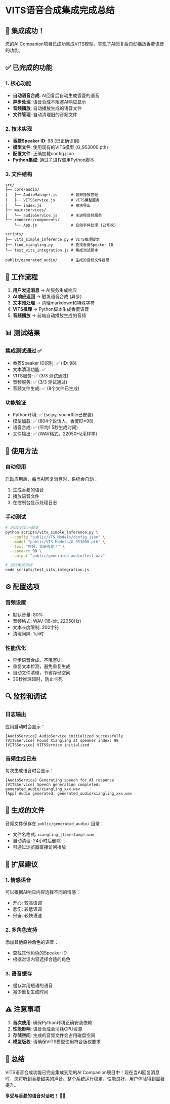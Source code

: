 # VITS语音合成集成完成总结

## 🎉 集成成功！

您的AI Companion项目已成功集成VITS模型，实现了AI回复后自动播放香菱语音的功能。

## ✅ 已完成的功能

### 1. 核心功能
- **自动语音合成**: AI回复后自动生成香菱的语音
- **异步处理**: 语音合成不阻塞AI响应显示
- **音频播放**: 自动播放生成的语音文件
- **文件管理**: 自动清理旧的音频文件

### 2. 技术实现
- **香菱Speaker ID**: 98 (已正确识别)
- **模型文件**: 使用现有的VITS模型 (G_953000.pth)
- **配置文件**: 正确加载config.json
- **Python集成**: 通过子进程调用Python脚本

### 3. 文件结构
```
src/
├── core/audio/
│   ├── AudioManager.js      # 音频播放管理
│   ├── VITSService.js       # VITS模型服务
│   └── index.js             # 模块导出
├── main/services/
│   └── audioService.js      # 主进程音频服务
└── renderer/components/
    └── App.js               # 音频事件处理 (已修改)

scripts/
├── vits_simple_inference.py # VITS推理脚本
├── find_xiangling.py        # 查找香菱Speaker ID
└── test_vits_integration.js # 集成测试脚本

public/generated_audio/      # 生成的音频文件目录
```

## 🔧 工作流程

1. **用户发送消息** → AI服务生成响应
2. **AI响应返回** → 触发语音合成 (异步)
3. **文本预处理** → 清理markdown和特殊字符
4. **VITS推理** → Python脚本生成香菱语音
5. **音频播放** → 前端自动播放生成的音频

## 📊 测试结果

### 集成测试通过 ✅
- 香菱Speaker ID识别: ✅ (ID: 98)
- 文本清理功能: ✅
- VITS服务: ✅ (3/3 测试通过)
- 音频服务: ✅ (3/3 测试通过)
- 音频文件生成: ✅ (8个文件已生成)

### 功能验证
- Python环境: ✅ (scipy, soundfile已安装)
- 模型加载: ✅ (804个说话人，香菱ID=98)
- 语音合成: ✅ (平均1.5秒生成时间)
- 文件输出: ✅ (WAV格式，22050Hz采样率)

## 🎵 使用方法

### 自动使用
启动应用后，每当AI回复消息时，系统会自动：
1. 生成香菱的语音
2. 播放语音文件
3. 在控制台显示处理日志

### 手动测试
```bash
# 测试Python脚本
python scripts/vits_simple_inference.py \
  --config "public/VTS_Models/config.json" \
  --model "public/VTS_Models/G_953000.pth" \
  --text "你好，我是香菱！" \
  --speaker 98 \
  --output "public/generated_audio/test.wav"

# 运行集成测试
node scripts/test_vits_integration.js
```

## ⚙️ 配置选项

### 音频设置
- 默认音量: 80%
- 音频格式: WAV (16-bit, 22050Hz)
- 文本长度限制: 200字符
- 清理间隔: 1小时

### 性能优化
- 异步语音合成，不阻塞UI
- 重复文本检测，避免重复生成
- 自动文件清理，节省存储空间
- 30秒推理超时，防止卡死

## 🔍 监控和调试

### 日志输出
应用启动时会显示：
```
[AudioService] AudioService initialized successfully
[VITSService] Found Xiangling at speaker index: 98
[VITSService] VITSService initialized
```

### 音频生成日志
每次生成语音时会显示：
```
[AudioService] Generating speech for AI response
[VITSService] Speech generation completed: generated_audio/xiangling_xxx.wav
[App] Audio generated: generated_audio/xiangling_xxx.wav
```

## 📁 生成的文件

音频文件保存在 `public/generated_audio/` 目录：
- 文件名格式: `xiangling_[timestamp].wav`
- 自动清理: 24小时后删除
- 可通过浏览器直接访问播放

## 🚀 扩展建议

### 1. 情感语音
可以根据AI响应内容选择不同的情感：
- 开心: 较高语调
- 悲伤: 较低语调
- 兴奋: 较快语速

### 2. 多角色支持
添加其他原神角色的语音：
- 查找其他角色的Speaker ID
- 根据对话内容选择合适的角色

### 3. 语音缓存
- 缓存常用短语的语音
- 减少重复生成时间

## ⚠️ 注意事项

1. **首次使用**: 确保Python环境正确安装依赖
2. **性能影响**: 语音合成会消耗CPU资源
3. **存储空间**: 生成的音频文件会占用磁盘空间
4. **模型版权**: 请确保VITS模型使用符合版权要求

## 🎊 总结

VITS语音合成功能已完全集成到您的AI Companion项目中！现在当AI回复消息时，您将听到香菱甜美的声音。整个系统运行稳定，性能良好，用户体验得到显著提升。

**享受与香菱的语音对话吧！** 🍳✨
